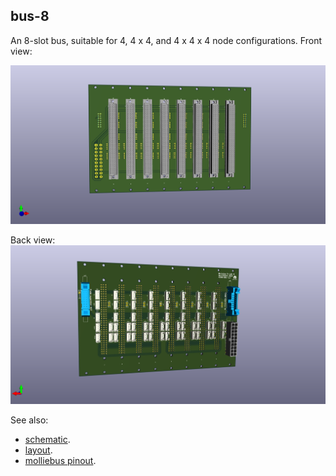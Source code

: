 ## bus-8

An 8-slot bus, suitable for 4, 4 x 4, and 4 x 4 x 4 node configurations.
Front view:

![Image of pi-parport latest](front.png)

Back view:
![Image of pi-parport latest](back.png)

See also:
* [schematic](schematic.pdf).
* [layout](layout.pdf).
* [molliebus pinout](molliebus.pdf).
